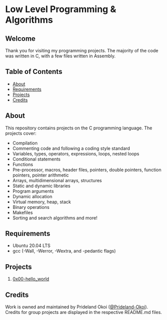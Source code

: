 # Low Level Programming & Algorithms

## Welcome
Thank you for visiting my programming projects. The majority of the code was written in C, with a few files written in Assembly.

## Table of Contents
* [About](#about)
* [Requirements](#requirements)
* [Projects](#projects)
* [Credits](#credits)

## About
This repository contains projects on the C programming language. The projects cover:
- Compilation
- Commenting code and following a coding style standard
- Variables, types, operators, expressions, loops, nested loops
- Conditional statements
- Functions
- Pre-processor, macros, header files, pointers, double pointers, function pointers, pointer arithmetic
- Arrays, multidimensional arrays, structures
- Static and dynamic libraries
- Program arguments
- Dynamic allocation
- Virtual memory, heap, stack
- Binary operations
- Makefiles
- Sorting and search algorithms
and more!

## Requirements
* Ubuntu 20.04 LTS
* gcc  (-Wall, -Werror, -Wextra, and -pedantic flags)

## Projects
1. [0x00-hello_world](./0x00-hello_world)

## Credits
Work is owned and maintained by Prideland Okoi ([@Prideland-Okoi](https://twitter.com/pridemyhero)). Credits for group projects are displayed in the respective README.md files.
